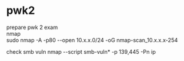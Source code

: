 # pwk2
prepare pwk 2 exam<br>
nmap <br>
sudo nmap -A -p80 --open 10.x.x.0/24 -oG nmap-scan_10.x.x.x-254

check smb vuln
nmap --script smb-vuln* -p 139,445 -Pn ip
